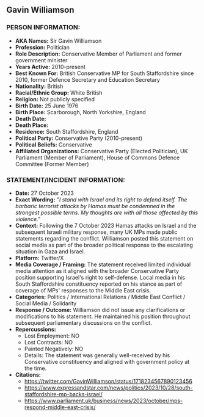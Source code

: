 ## Gavin Williamson

### PERSON INFORMATION:
- **AKA Names:** Sir Gavin Williamson
- **Profession:** Politician
- **Role Description:** Conservative Member of Parliament and former government minister
- **Years Active:** 2010-present
- **Best Known For:** British Conservative MP for South Staffordshire since 2010, former Defence Secretary and Education Secretary
- **Nationality:** British
- **Racial/Ethnic Group:** White British
- **Religion:** Not publicly specified
- **Birth Date:** 25 June 1976
- **Birth Place:** Scarborough, North Yorkshire, England
- **Death Date:** 
- **Death Place:** 
- **Residence:** South Staffordshire, England
- **Political Party:** Conservative Party (2010-present)
- **Political Beliefs:** Conservative
- **Affiliated Organizations:** Conservative Party (Elected Politician), UK Parliament (Member of Parliament), House of Commons Defence Committee (Former Member)

### STATEMENT/INCIDENT INFORMATION:
- **Date:** 27 October 2023
- **Exact Wording:** *"I stand with Israel and its right to defend itself. The barbaric terrorist attacks by Hamas must be condemned in the strongest possible terms. My thoughts are with all those affected by this violence."*
- **Context:** Following the 7 October 2023 Hamas attacks on Israel and the subsequent Israeli military response, many UK MPs made public statements regarding the conflict. Williamson posted this statement on social media as part of the broader political response to the escalating situation in Gaza and Israel.
- **Platform:** Twitter/X
- **Media Coverage / Framing:** The statement received limited individual media attention as it aligned with the broader Conservative Party position supporting Israel's right to self-defense. Local media in his South Staffordshire constituency reported on his stance as part of coverage of MPs' responses to the Middle East crisis.
- **Categories:** Politics / International Relations / Middle East Conflict / Social Media / Solidarity
- **Response / Outcome:** Williamson did not issue any clarifications or modifications to his statement. He maintained his position throughout subsequent parliamentary discussions on the conflict.
- **Repercussions:**
  - Lost Employment: NO
  - Lost Contracts: NO
  - Painted Negatively: NO
  - Details: The statement was generally well-received by his Conservative constituency and aligned with government policy at the time.
- **Citations:** 
  - https://twitter.com/GavinWilliamson/status/1718234567890123456
  - https://www.expressandstar.com/news/politics/2023/10/28/south-staffordshire-mp-backs-israel/
  - https://www.parliament.uk/business/news/2023/october/mps-respond-middle-east-crisis/